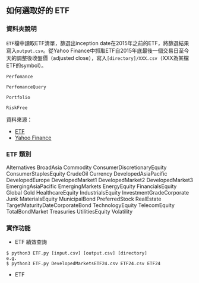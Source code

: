 ## 如何選取好的 ETF

### 資料夾說明

`ETF`檔中讀取ETF清單，篩選出inception date在2015年之前的ETF，將篩選結果寫入`output.csv`。從Yahoo Finance中抓取ETF自2015年底最後一個交易日至今天的調整後收盤價（adjusted close），寫入`[directory]/XXX.csv`（XXX為某檔ETF的symbol）。

`Perfomance`

`PerfomanceQuery`

`Portfolio`

`RiskFree`

資料來源：
- [ETF](https://etfdb.com)
- [Yahoo Finance](https://www.federalreserve.gov/data/sloos.htm)

### ETF 類別
Alternatives  BroadAsia Commodity ConsumerDiscretionaryEquity ConsumerStaplesEquity
CrudeOil  Currency  DevelopedAsiaPacific  DevelopedEurope DevelopedMarket1
DevelopedMarket2  DevelopedMarket3  EmergingAsiaPacific EmergingMarkets EnergyEquity
FinancialsEquity  Global  Gold  HealthcareEquity  IndustrialsEquity
InvestmentGradeCorporate  Junk  MaterialsEquity MunicipalBond PreferredStock 
RealEstate  TargetMaturityDateCorporateBond TechnologyEquity TelecomEquity TotalBondMarket 
Treasuries UtilitiesEquity Volatility

### 實作功能
- ETF 績效查詢
```
$ python3 ETF.py [input.csv] [output.csv] [directory]
e.g.
$ python3 ETF.py DevelopedMarketsETF24.csv ETF24.csv ETF24
```
- ETF
